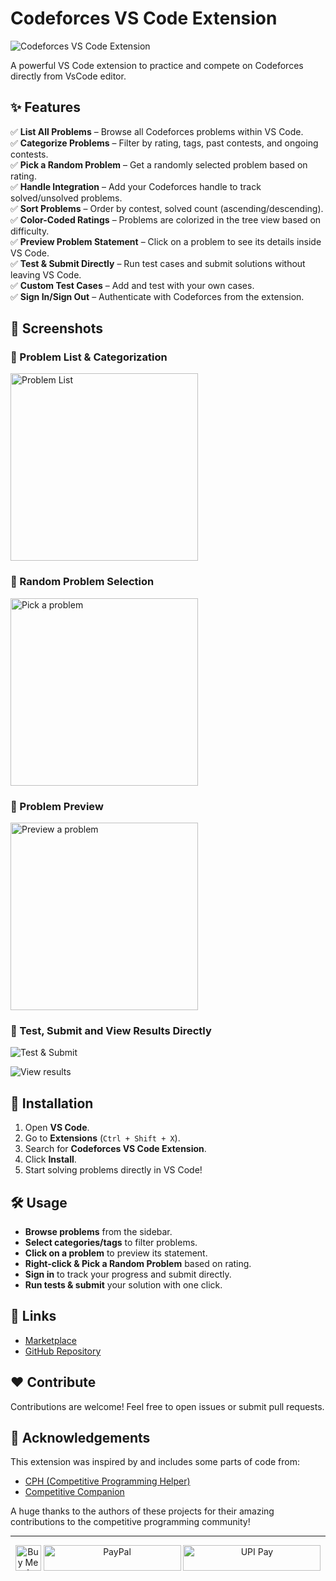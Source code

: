 # Codeforces VS Code Extension

![Codeforces VS Code Extension](resources/docs/preview.png)

A powerful VS Code extension to practice and compete on Codeforces directly from VsCode editor.

## ✨ Features

✅ **List All Problems** – Browse all Codeforces problems within VS Code.  
✅ **Categorize Problems** – Filter by rating, tags, past contests, and ongoing contests.  
✅ **Pick a Random Problem** – Get a randomly selected problem based on rating.  
✅ **Handle Integration** – Add your Codeforces handle to track solved/unsolved problems.  
✅ **Sort Problems** – Order by contest, solved count (ascending/descending).  
✅ **Color-Coded Ratings** – Problems are colorized in the tree view based on difficulty.  
✅ **Preview Problem Statement** – Click on a problem to see its details inside VS Code.  
✅ **Test & Submit Directly** – Run test cases and submit solutions without leaving VS Code.  
✅ **Custom Test Cases** – Add and test with your own cases.  
✅ **Sign In/Sign Out** – Authenticate with Codeforces from the extension.  

## 📸 Screenshots

### 🌟 Problem List & Categorization

<img src="resources/docs/categorization.png" alt="Problem List" width="300" height="auto">

### 🎯 Random Problem Selection

<img src="resources/docs/pick-problem.png" alt="Pick a problem" width="300" height="auto">


### 📝 Problem Preview

<img src="resources/docs/preview-problem.png" alt="Preview a problem" width="300" height="auto">

### 🚀 Test, Submit and View Results Directly

![Test & Submit](resources/docs/test-submit.png)

![View results](resources/docs/submit.png)

<!-- ## 🎬 Demo -->

<!-- ![Demo GIF](https://your-image-url.com/demo.gif) -->

## 🚀 Installation

1. Open **VS Code**.
2. Go to **Extensions** (`Ctrl + Shift + X`).
3. Search for **Codeforces VS Code Extension**.
4. Click **Install**.
5. Start solving problems directly in VS Code!

## 🛠️ Usage

- **Browse problems** from the sidebar.
- **Select categories/tags** to filter problems.
- **Click on a problem** to preview its statement.
- **Right-click & Pick a Random Problem** based on rating.
- **Sign in** to track your progress and submit directly.
- **Run tests & submit** your solution with one click.

## 🔗 Links

- [Marketplace](https://marketplace.visualstudio.com/items?itemName=codewithsathya.vscode-codeforces)
- [GitHub Repository](https://github.com/codewithsathya/vscode-codeforces)

## ❤️ Contribute

Contributions are welcome! Feel free to open issues or submit pull requests.

## 🙌 Acknowledgements

This extension was inspired by and includes some parts of code from:
- [CPH (Competitive Programming Helper)](https://github.com/agrawal-d/cph)
- [Competitive Companion](https://github.com/jmerle/competitive-companion)

A huge thanks to the authors of these projects for their amazing contributions to the competitive programming community!

---

<div align="center">
    <a href="https://www.buymeacoffee.com/codewithsathya" target="_blank"><img src="https://cdn.buymeacoffee.com/buttons/v2/default-yellow.png" alt="Buy Me A Coffee" height="41px"></a>
    <a href="https://paypal.me/myselfsathya"><img src="resources/paypal.png" alt="PayPal" height="41px" width="220"></a>
    <a href="https://donate.codewithsathya.com/">
        <img src="resources/upi.png" alt="UPI Pay" height="41" width="220">
    </a> <br>
</div>

